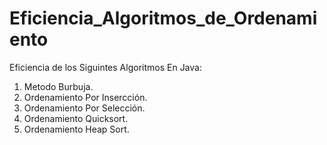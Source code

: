 # Eficiencia_Algoritmos_de_Ordenamiento

Eficiencia de los Siguintes Algoritmos En Java:

1. Metodo Burbuja.
2. Ordenamiento Por Insercción.
3. Ordenamiento Por Selección.
4. Ordenamiento Quicksort.
5. Ordenamiento Heap Sort.

